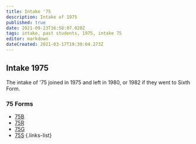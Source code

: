 ```yaml
---
title: Intake '75
description: Intake of 1975
published: true
date: 2021-09-23T16:58:07.020Z
tags: intake, past students, 1975, intake 75
editor: markdown
dateCreated: 2021-03-17T19:30:04.273Z
---
```


## Intake 1975
The intake of '75 joined in 1975 and left in 1980, or 1982 if they went to Sixth Form.

### 75 Forms
- [75B](/students/past/intake-75/b)
- [75R](/students/past/intake-75/r)
- [75G](/students/past/intake-75/g)
- [75S](/students/past/intake-75/s)
{.links-list}